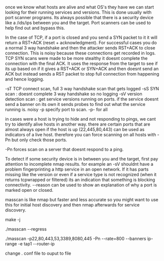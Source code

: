 once we know what hosts are alive and what OS's they have we can start looking for their running services and versions. This is done usually with port scanner programs. Its always possible that there is a security device like a /ids/ips between you and the target. Port scanners can be used to help find out and bypass this.

In the case of TCP, if a port is closed and you send a SYN packet to it it will return a RST+ACK (reset + acknowledgment). For successful cases you do a normal 3 way handshake and then the attacker sends RST+ACK to close connection. This is noisy because these connections get recorded in logs. TCP SYN scans were made to be more stealthy it doesnt complete the connection with the final ACK. It uses the response from the target to see if its up based on if it gives a RST+ACK or SYN+ACK and then doesnt send an ACK but instead sends a RST packet to stop full connection from happening and hence logging.


-sT TCP connect scan, full 3 way handshake scan that gets logged
-sS SYN scan : doesnt complete 3 way handshake so no logging
-sV version detection scan : get service versions running on ports. if the service doesnt send a banner on its own it sends probes to find out what the service running is. noisy
-p <ports> specify port to scan. -p- for all

in cases were a host is trying to hide and not responding to pings, we cant try to identify alive hosts in another way. there are certain ports that are almost always open if the host is up (22,445,80,443) can be used as indicators of a live host.
therefore you can force scanning on all hosts with -Pn but only check those ports.

-Pn forces scan on a server that doesnt respond to a ping.

To detect if some security device is in between you and the target, first pay attention to incomplete nmap results. for example an -sV shouldnt have a problem fingerprinting a http service in an open network. If it has parts missing like the version or even if a service type is not recognized (when it returns tcpwrapped or filtered) its an indication that something is blocking connectivity. --reason can be used to show an explanation of why a port is marked open or closed.

masscan is like nmap but faster and less accurate so you might want to use this for initial host discovery and then nmap afterwards for service discovery.

make -j


./masscan --regress

./masscan -p22,80,443,53,3389,8080,445 -Pn --rate=800 --banners ip-range -e tap1 --router-ip <ip>

change . conf file to ouput to file
